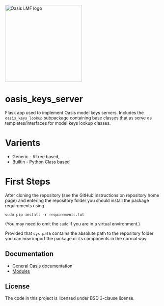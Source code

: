 <img src="https://oasislmf.org/packages/oasis_theme_package/themes/oasis_theme/assets/src/oasis-lmf-colour.png" alt="Oasis LMF logo" width="250"/>

# oasis_keys_server

Flask app used to implement Oasis model keys servers.
Includes the `oasis_keys_lookup` subpackage containing base classes that as serve as templates/interfaces for model keys lookup classes.

# Varients 

* Generic - RTree based,  
* Builtin - Python Class based 


# First Steps

After cloning the repository (see the GitHub instructions on repository home page) and entering the repository folder you should install the package requirements using

    sudo pip install -r requirements.txt

(You may need to omit the `sudo` if you are in a virtual environment.)

Provided that `sys.path` contains the absolute path to the repository folder you can now import the package or its components in the normal way.

## Documentation
* <a href="https://oasislmf.github.io">General Oasis documentation</a>
* <a href="http://oasislmf.github.io/html/oasis_keys_server/modules.html">Modules</a>

## License
The code in this project is licensed under BSD 3-clause license.
